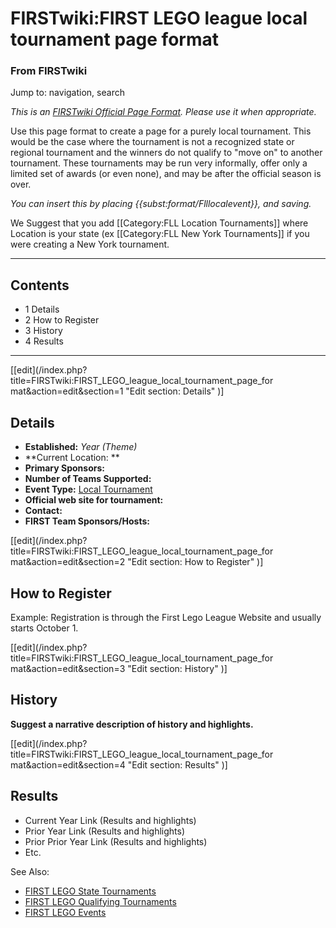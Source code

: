 # FIRSTwiki:FIRST LEGO league local tournament page format

### From FIRSTwiki

Jump to: navigation, search

_This is an [FIRSTwiki Official Page Format](/index.php/FIRSTwiki:Page_formats
"FIRSTwiki:Page formats" ). Please use it when appropriate._

Use this page format to create a page for a purely local tournament. This
would be the case where the tournament is not a recognized state or regional
tournament and the winners do not qualify to "move on" to another tournament.
These tournaments may be run very informally, offer only a limited set of
awards (or even none), and may be after the official season is over.

_You can insert this by placing {{subst:format/Flllocalevent}}, and saving._

We Suggest that you add [[Category:FLL Location Tournaments]] where Location
is your state (ex [[Category:FLL New York Tournaments]] if you were creating a
New York tournament.

* * *

## Contents

  * 1 Details
  * 2 How to Register
  * 3 History
  * 4 Results  
---  
  
[[edit](/index.php?title=FIRSTwiki:FIRST_LEGO_league_local_tournament_page_for
mat&action=edit&section=1 "Edit section: Details" )]

## Details

  * **Established:** _Year (Theme)_
  * **Current Location: **
  * **Primary Sponsors:**
  * **Number of Teams Supported:**
  * **Event Type:** [Local Tournament](/index.php/FLL_Local_Tournament "FLL Local Tournament" )
  * **Official web site for tournament:**
  * **Contact:**
  * **FIRST Team Sponsors/Hosts:**

[[edit](/index.php?title=FIRSTwiki:FIRST_LEGO_league_local_tournament_page_for
mat&action=edit&section=2 "Edit section: How to Register" )]

## How to Register

Example: Registration is through the First Lego League Website and usually
starts October 1.

[[edit](/index.php?title=FIRSTwiki:FIRST_LEGO_league_local_tournament_page_for
mat&action=edit&section=3 "Edit section: History" )]

## History

**Suggest a narrative description of history and highlights.**

[[edit](/index.php?title=FIRSTwiki:FIRST_LEGO_league_local_tournament_page_for
mat&action=edit&section=4 "Edit section: Results" )]

## Results

  * Current Year Link (Results and highlights) 
  * Prior Year Link (Results and highlights) 
  * Prior Prior Year Link (Results and highlights) 
  * Etc. 

See Also:

  * [FIRST LEGO State Tournaments](/index.php/Category:FLL_State_Tournaments "Category:FLL State Tournaments" )
  * [FIRST LEGO Qualifying Tournaments](/index.php/Category:FLL_Qualifying_Tournaments "Category:FLL Qualifying Tournaments" )
  * [FIRST LEGO Events](/index.php/Category:FLL_Events "Category:FLL Events" )

  

